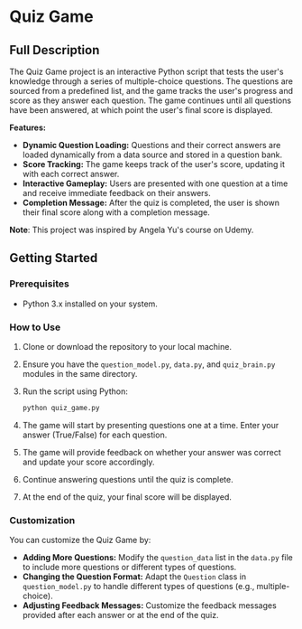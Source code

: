 # Quiz Game

## Full Description

The Quiz Game project is an interactive Python script that tests the user's knowledge through a series of multiple-choice questions. The questions are sourced from a predefined list, and the game tracks the user's progress and score as they answer each question. The game continues until all questions have been answered, at which point the user's final score is displayed.

**Features:**
- **Dynamic Question Loading:** Questions and their correct answers are loaded dynamically from a data source and stored in a question bank.
- **Score Tracking:** The game keeps track of the user's score, updating it with each correct answer.
- **Interactive Gameplay:** Users are presented with one question at a time and receive immediate feedback on their answers.
- **Completion Message:** After the quiz is completed, the user is shown their final score along with a completion message.

**Note**: This project was inspired by Angela Yu's course on Udemy.

## Getting Started

### Prerequisites

- Python 3.x installed on your system.

### How to Use

1. Clone or download the repository to your local machine.
2. Ensure you have the `question_model.py`, `data.py`, and `quiz_brain.py` modules in the same directory.
3. Run the script using Python:

   ```bash
   python quiz_game.py
   ```

4. The game will start by presenting questions one at a time. Enter your answer (True/False) for each question.
5. The game will provide feedback on whether your answer was correct and update your score accordingly.
6. Continue answering questions until the quiz is complete.
7. At the end of the quiz, your final score will be displayed.

### Customization

You can customize the Quiz Game by:
- **Adding More Questions:** Modify the `question_data` list in the `data.py` file to include more questions or different types of questions.
- **Changing the Question Format:** Adapt the `Question` class in `question_model.py` to handle different types of questions (e.g., multiple-choice).
- **Adjusting Feedback Messages:** Customize the feedback messages provided after each answer or at the end of the quiz.
